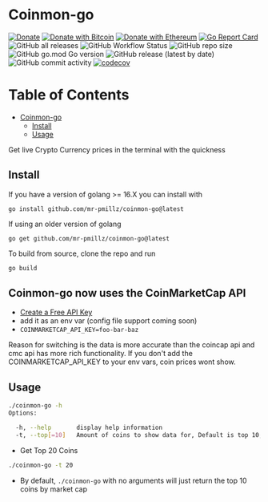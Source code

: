 # Coinmon-go

[![Donate](https://img.shields.io/badge/Donate-PayPal-yellow.svg)](https://www.paypal.com/donate?business=YR6C4WB5CDZZL&no_recurring=0&item_name=contribute+to+open+source&currency_code=USD)
[![Donate with Bitcoin](https://en.cryptobadges.io/badge/micro/3Cd54T1EB6WHRcechq1dRCGF6vY2HHhkdk)](https://en.cryptobadges.io/donate/3Cd54T1EB6WHRcechq1dRCGF6vY2HHhkdk)
[![Donate with Ethereum](https://en.cryptobadges.io/badge/micro/0x064AA753EF36e5641E2Ee3C9BbC117F6aFe35F62)](https://en.cryptobadges.io/donate/0x064AA753EF36e5641E2Ee3C9BbC117F6aFe35F62)
[![Go Report Card](https://goreportcard.com/badge/github.com/mr-pmillz/coinmon-go)](https://goreportcard.com/report/github.com/mr-pmillz/coinmon-go)
![GitHub all releases](https://img.shields.io/github/downloads/mr-pmillz/coinmon-go/total?style=social)
![GitHub Workflow Status](https://img.shields.io/github/workflow/status/mr-pmillz/coinmon-go/CI?style=plastic)
![GitHub repo size](https://img.shields.io/github/repo-size/mr-pmillz/coinmon-go?style=plastic)
![GitHub go.mod Go version](https://img.shields.io/github/go-mod/go-version/mr-pmillz/coinmon-go?style=plastic)
![GitHub release (latest by date)](https://img.shields.io/github/v/release/mr-pmillz/coinmon-go?style=plastic)
![GitHub commit activity](https://img.shields.io/github/commit-activity/m/mr-pmillz/coinmon-go?style=plastic)
[![codecov](https://codecov.io/gh/mr-pmillz/coinmon-go/branch/master/graph/badge.svg?token=1O7CY7MD6U)](https://codecov.io/gh/mr-pmillz/coinmon-go)

Table of Contents
=================

* [Coinmon\-go](#coinmon-go)
    * [Install](#install)
    * [Usage](#usage)

Get live Crypto Currency prices in the terminal with the quickness

## Install

If you have a version of golang >= 16.X you can install with

```shell
go install github.com/mr-pmillz/coinmon-go@latest
```

If using an older version of golang

```shell
go get github.com/mr-pmillz/coinmon-go@latest
```

To build from source, clone the repo and run

```bash
go build
```

## Coinmon-go now uses the CoinMarketCap API

- [Create a Free API Key](https://coinmarketcap.com/api/documentation/v1/#section/Quick-Start-Guide)
- add it as an env var (config file support coming soon)
- `COINMARKETCAP_API_KEY=foo-bar-baz`

Reason for switching is the data is more accurate than the coincap api and cmc api has more rich functionality.
If you don't add the COINMARKETCAP_API_KEY to your env vars, coin prices wont show.

## Usage

```bash
./coinmon-go -h
Options:

  -h, --help       display help information
  -t, --top[=10]   Amount of coins to show data for, Default is top 10, If -f|--find flag supplied, -t|--top is ignored
```

- Get Top 20 Coins

```bash
./coinmon-go -t 20
```


- By default, `./coinmon-go` with no arguments will just return the top 10 coins by market cap